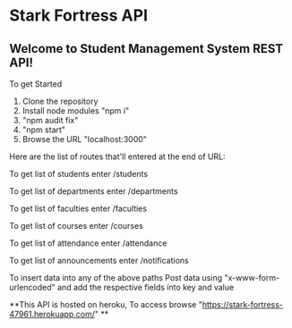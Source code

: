 # Stark Fortress API

## Welcome to Student Management System REST API!

To get Started

1. Clone the repository
3. Install node modules "npm i" 
4. "npm audit fix"
5. "npm start"
6. Browse the URL "localhost:3000"
 
Here are the list of routes that'll entered at the end of URL:

To get list of students enter /students

To get list of departments enter /departments

To get list of faculties enter /faculties

To get list of courses enter /courses

To get list of attendance enter /attendance

To get list of announcements enter /notifications
 
To insert data into any of the above paths 
 Post data using "x-www-form-urlencoded" and add the respective fields into key and value
 
 **This API is hosted on heroku, To access browse "https://stark-fortress-47961.herokuapp.com/" ** 
